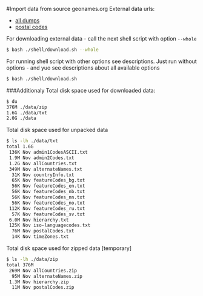 #Import data from source geonames.org
External data urls:
* [all dumps](http://download.geonames.org/export/dump)
* [postal codes](http://download.geonames.org/export/zip)

For downloading external data - call the next shell script with option `--whole`
```bash
$ bash ./shell/download.sh --whole
```

For running shell script with other options see descriptions.
Just run without options - and yuo see descriptions about all available options
```bash
$ bash ./shell/download.sh
```

###Additionaly
Total disk space used for downloaded data:
```bash
$ du
376M ./data/zip  
1.6G ./data/txt  
2.0G ./data  
```
Total disk space used for unpacked data
```bash
$ ls -lh ./data/txt
total 1.6G
 136K Nov admin1CodesASCII.txt
 1.9M Nov admin2Codes.txt
 1.2G Nov allCountries.txt
 349M Nov alternateNames.txt
  31K Nov countryInfo.txt
  65K Nov featureCodes_bg.txt
  56K Nov featureCodes_en.txt
  56K Nov featureCodes_nb.txt
  56K Nov featureCodes_nn.txt
  56K Nov featureCodes_no.txt
 112K Nov featureCodes_ru.txt
  57K Nov featureCodes_sv.txt
 6.0M Nov hierarchy.txt
 125K Nov iso-languagecodes.txt
  76M Nov postalCodes.txt
  14K Nov timeZones.txt
```
Total disk space used for zipped data [temporary]
```bash
$ ls -lh ./data/zip
total 376M
 269M Nov allCountries.zip
  95M Nov alternateNames.zip
 1.3M Nov hierarchy.zip
  11M Nov postalCodes.zip
```
